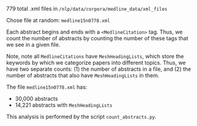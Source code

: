 779 total .xml files in `/nlp/data/corpora/medline_data/xml_files`

Chose file at random: `medline15n0778.xml`

Each abstract begins and ends with a `<MedlineCitation>` tag.  Thus, we count the number of abstracts by counting the number of these tags that we see in a given file.

Note, note all `MedlineCitations` have `MeshHeadingLists`, which store the keywords by which we categorize papers into different topics.  Thus, we have two separate counts: (1) the number of abstracts in a file, and (2) the number of abstracts that also have `MeshHeadingLists` in them.

The file `medline15n0778.xml` has:

 - 30,000 abstracts
 - 14,221 abstracts with `MeshHeadingLists`

This analysis is performed by the script `count_abstracts.py`.
